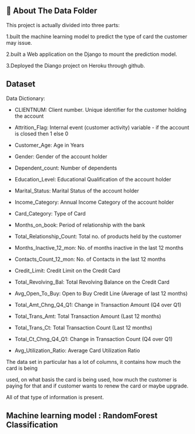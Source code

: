 ## 📁 About The Data Folder

This project is actually divided into three parts:

  1.built the machine learning model to predict the type of card the customer may issue.

  2.built a Web application on the Django to mount the prediction model.

  3.Deployed the Diango project on Heroku through github.
	
## Dataset 
Data Dictionary:

* CLIENTNUM: Client number. Unique identifier for the customer holding the account

* Attrition_Flag: Internal event (customer activity) variable - if the account is closed then 1 else 0

* Customer_Age: Age in Years

* Gender: Gender of the account holder

* Dependent_count: Number of dependents

* Education_Level: Educational Qualification of the account holder

* Marital_Status: Marital Status of the account holder

* Income_Category: Annual Income Category of the account holder

* Card_Category: Type of Card

* Months_on_book: Period of relationship with the bank

* Total_Relationship_Count: Total no. of products held by the customer

* Months_Inactive_12_mon: No. of months inactive in the last 12 months

* Contacts_Count_12_mon: No. of Contacts in the last 12 months

* Credit_Limit: Credit Limit on the Credit Card

* Total_Revolving_Bal: Total Revolving Balance on the Credit Card

* Avg_Open_To_Buy: Open to Buy Credit Line (Average of last 12 months)

* Total_Amt_Chng_Q4_Q1: Change in Transaction Amount (Q4 over Q1)

* Total_Trans_Amt: Total Transaction Amount (Last 12 months)

* Total_Trans_Ct: Total Transaction Count (Last 12 months)

* Total_Ct_Chng_Q4_Q1: Change in Transaction Count (Q4 over Q1)

* Avg_Utilization_Ratio: Average Card Utilization Ratio

The data set in particular has a lot of columns, it contains how much the card is being

used, on what basis the card is being used, how much the customer is paying for that and if customer wants to renew the card or maybe upgrade.

All of that type of information is present.	
	
## Machine learning model : RandomForest Classification

